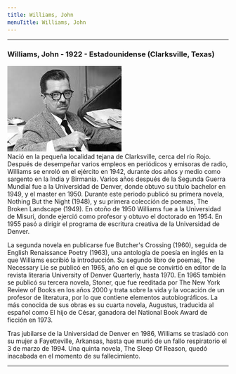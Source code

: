 ```yaml
---
title: Williams, John
menuTitle: Williams, John
---
```

***
### Williams, John - 1922 - Estadounidense (Clarksville, Texas)
!["Imagen no encontrada"](WilliamsJohn.jpg)       
Nació en la pequeña localidad tejana de Clarksville, cerca del río Rojo. Después de desempeñar varios empleos en periódicos y emisoras de radio, Williams se enroló en el ejército en 1942, durante dos años y medio como sargento en la India y Birmania. Varios años después de la Segunda Guerra Mundial fue a la Universidad de Denver, donde obtuvo su título bachelor en 1949, y el master en 1950. Durante este periodo publicó su primera novela, Nothing But the Night (1948), y su primera colección de poemas, The Broken Landscape (1949). En otoño de 1950 Williams fue a la Universidad de Misuri, donde ejerció como profesor y obtuvo el doctorado en 1954. En 1955 pasó a dirigir el programa de escritura creativa de la Universidad de Denver.

La segunda novela en publicarse fue Butcher's Crossing (1960), seguida de English Renaissance Poetry (1963), una antología de poesía en inglés en la que Williams escribió la introducción. Su segundo libro de poemas, The Necessary Lie se publicó en 1965, año en el que se convirtió en editor de la revista literaria University of Denver Quarterly, hasta 1970. En 1965 también se publicó su tercera novela, Stoner, que fue reeditada por The New York Review of Books en los años 2000 y trata sobre la vida y la vocación de un profesor de literatura, por lo que contiene elementos autobiográficos. La más conocida de sus obras es su cuarta novela, Augustus, traducida al español como El hijo de César, ganadora del National Book Award de ficción en 1973.

Tras jubilarse de la Universidad de Denver en 1986, Williams se trasladó con su mujer a Fayetteville, Arkansas, hasta que murió de un fallo respiratorio el 3 de marzo de 1994. Una quinta novela, The Sleep Of Reason, quedó inacabada en el momento de su fallecimiento.
***